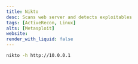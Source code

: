 ```yaml
---
title: Nikto
desc: Scans web server and detects exploitables
tags: [ActiveRecon, Linux]
alts: [Metasploit]
website:
render_with_liquid: false
---
```


```sh
nikto -h http://10.0.0.1
```
